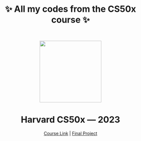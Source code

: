 <h1 align="center">✨ All my codes from the CS50x course ✨</h1>
<br>
<p align="center">
  <img src="https://th.bing.com/th/id/R.9d5c15c00e682d4f05196ef13f529951?rik=BK1C5I60ZJoPRQ&riu=http%3a%2f%2fassets.stickpng.com%2fimages%2f5842f68fa6515b1e0ad75b22.png&ehk=pyGF0C8aD30MBkBK5DKjdI5QRAIdjUfjdafCsIJ7Swc%3d&risl=&pid=ImgRaw&r=0" width="200" />

</p>

<h1 align="center">
  Harvard CS50x — 2023
</h1>

<p align="center">
  <a href="https://cs50.harvard.edu/x/2023/">Course Link</a> |
  <a href="#">Final Project</a> 
</p>



